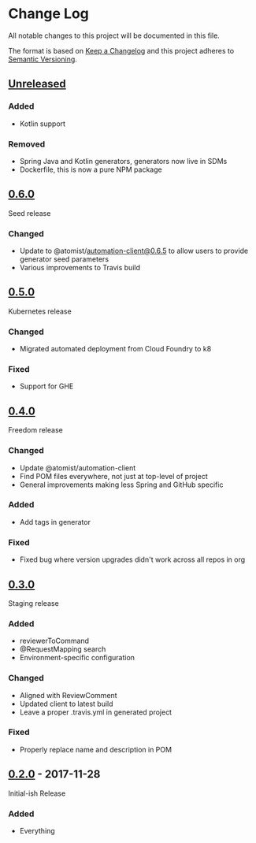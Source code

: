 # Change Log

All notable changes to this project will be documented in this file.

The format is based on [Keep a Changelog](http://keepachangelog.com/)
and this project adheres to [Semantic Versioning](http://semver.org/).

## [Unreleased][]

[Unreleased]: https://github.com/atomist/spring-automation/compare/0.6.0...HEAD

### Added

-   Kotlin support

### Removed

-   Spring Java and Kotlin generators, generators now live in SDMs
-   Dockerfile, this is now a pure NPM package

## [0.6.0][]

[0.6.0]: https://github.com/atomist/spring-automation/compare/0.5.0...0.6.0

Seed release

### Changed

-   Update to @atomist/automation-client@0.6.5 to allow users to
    provide generator seed parameters
-   Various improvements to Travis build

## [0.5.0][]

[0.5.0]: https://github.com/atomist/spring-automation/compare/0.4.0...0.5.0

Kubernetes release

### Changed

-   Migrated automated deployment from Cloud Foundry to k8

### Fixed

-   Support for GHE

## [0.4.0][]

[0.4.0]: https://github.com/atomist/spring-automation/compare/0.3.0...0.4.0

Freedom release

### Changed

-   Update @atomist/automation-client
-   Find POM files everywhere, not just at top-level of project
-   General improvements making less Spring and GitHub specific

### Added

-   Add tags in generator

### Fixed

-   Fixed bug where version upgrades didn't work across all repos in
    org

## [0.3.0][]

[0.3.0]: https://github.com/atomist/spring-automation/compare/0.2.0...0.3.0

Staging release

### Added

-   reviewerToCommand
-   @RequestMapping search
-   Environment-specific configuration

### Changed

-   Aligned with ReviewComment
-   Updated client to latest build
-   Leave a proper .travis.yml in generated project

### Fixed

-   Properly replace name and description in POM

## [0.2.0][] - 2017-11-28

[0.2.0]: https://github.com/atomist/spring-automation/tree/0.2.0

Initial-ish Release

### Added

-   Everything
